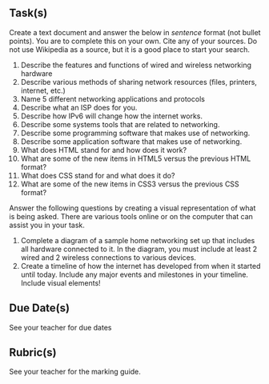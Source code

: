Task(s)
-------
Create a text document and answer the below in _sentence_ format (not bullet points).  You are to complete this on your own.  Cite any of your sources.  Do not use Wikipedia as a source, but it is a good place to start your search.

1. Describe the features and functions of wired and wireless networking hardware
2. Describe various methods of sharing network resources (files, printers, internet, etc.)
3. Name 5 different networking applications and protocols
4. Describe what an ISP does for you.
5. Describe how IPv6 will change how the internet works.
6. Describe some systems tools that are related to networking.
7. Describe some programming software that makes use of networking.
8. Describe some application software that makes use of networking.
9. What does HTML stand for and how does it work?
10. What are some of the new items in HTML5 versus the previous HTML format?
11. What does CSS stand for and what does it do?
12. What are some of the new items in CSS3 versus the previous CSS format?

Answer the following questions by creating a visual representation of what is being asked.  There are various tools online or on the computer that can assist you in your task.

1. Complete a diagram of a sample home networking set up that includes all hardware connected to it.  In the diagram, you must include at least 2 wired and 2 wireless connections to various devices.
2. Create a timeline of how the internet has developed from when it started until today.  Include any major events and milestones in your timeline.  Include visual elements!

Due Date(s)
-----------
See your teacher for due dates


Rubric(s)
---------
See your teacher for the marking guide.
